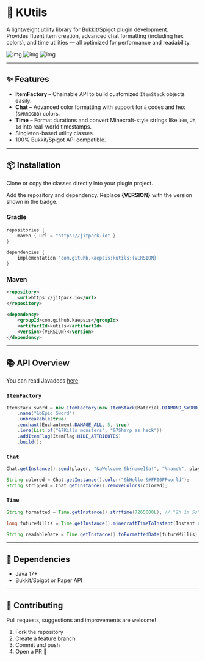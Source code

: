 # 🧱 KUtils

A lightweight utility library for Bukkit/Spigot plugin development.  
Provides fluent item creation, advanced chat formatting (including hex colors), and time utilities — all optimized for performance and readability.

![img](https://img.shields.io/github/stars/kaepsis/kutils)
![img](https://img.shields.io/github/v/release/kaepsis/kutils)
![img](https://img.shields.io/github/downloads/kaepsis/kutils/total)

---

## ✨ Features

- **ItemFactory** – Chainable API to build customized `ItemStack` objects easily.
- **Chat** – Advanced color formatting with support for `&` codes and hex (`&#RRGGBB`) colors.
- **Time** – Format durations and convert Minecraft-style strings like `10m`, `2h`, `1d` into real-world timestamps.
- Singleton-based utility classes.
- 100% Bukkit/Spigot API compatible.

---

## 📦 Installation

Clone or copy the classes directly into your plugin project.

Add the repository and dependency. Replace **{VERSION}** with the version shown in the badge.

### Gradle
```gradle
repositories {
    maven { url = "https://jitpack.io" }
}

dependencies {
    implementation "com.gituhb.kaepsis:kutils:{VERSION}
}
```

### Maven
```xml
<repository>
    <url>https://jitpack.io</url>
</repository>

<dependency>
    <groupId>com.github.kaepsis</groupId>
    <artifactId>kutils</artifactId>
    <version>{VERSION}</version>
</dependency>
```

---

## 📚 API Overview

You can read Javadocs [here](<https://kaepsis.github.io/kutils/>)

### `ItemFactory`

```java
ItemStack sword = new ItemFactory(new ItemStack(Material.DIAMOND_SWORD))
    .name("&bEpic Sword")
    .unbreakable(true)
    .enchant(Enchantment.DAMAGE_ALL, 5, true)
    .lore(List.of("&7Kills monsters", "&7Sharp as heck"))
    .addItemFlag(ItemFlag.HIDE_ATTRIBUTES)
    .build();
```

### `Chat`

```java
Chat.getInstance().send(player, "&aWelcome &b{name}&a!", "%name%", player.getName());

String colored = Chat.getInstance().color("&bHello &#FF00FFworld");
String stripped = Chat.getInstance().removeColors(colored);
```

### `Time`

```java
String formatted = Time.getInstance().strftime(7265000L); // "2h 1m 5s"

long futureMillis = Time.getInstance().minecraftTimeToInstant(Instant.now(), "5m");

String readableDate = Time.getInstance().toFormattedDate(futureMillis);
```

---

## 🧪 Dependencies

- Java 17+
- Bukkit/Spigot or Paper API

---

## 🤝 Contributing

Pull requests, suggestions and improvements are welcome!

1. Fork the repository
2. Create a feature branch
3. Commit and push
4. Open a PR 🚀